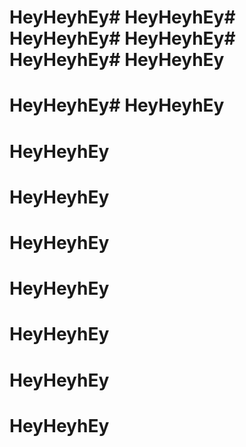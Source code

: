 # HeyHeyhEy# HeyHeyhEy# HeyHeyhEy# HeyHeyhEy# HeyHeyhEy# HeyHeyhEy

# HeyHeyhEy# HeyHeyhEy

# HeyHeyhEy
# HeyHeyhEy
# HeyHeyhEy




# HeyHeyhEy
# HeyHeyhEy
# HeyHeyhEy
# HeyHeyhEy
